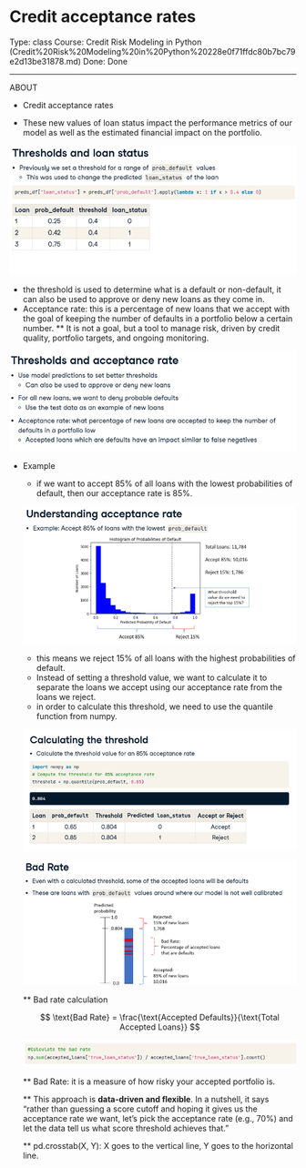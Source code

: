 # Credit acceptance rates

Type: class
Course: Credit Risk Modeling in Python (Credit%20Risk%20Modeling%20in%20Python%20228e0f71ffdc80b7bc79e2d13be31878.md)
Done: Done

---

<aside>

ABOUT

- Credit acceptance rates
</aside>

- These new values of loan status impact the performance metrics of our model as well as the estimated financial impact on the portfolio.

![image.png](image%2051.png)

- the threshold is used to determine what is a default or non-default, it can also be used to approve or deny new loans as they come in.
- Acceptance rate: this is a percentage of new loans that we accept with the goal of keeping the number of defaults in a portfolio below a certain number. 
** It is not a goal, but a tool to manage risk, driven by credit quality, portfolio targets, and ongoing monitoring.

![image.png](image%2052.png)

- Example
    - if we want to accept 85% of all loans with the lowest probabilities of default, then our acceptance rate is 85%.
    
    ![image.png](image%2053.png)
    
    - this means we reject 15% of all loans with the highest probabilities of default.
    - Instead of setting a threshold value, we want to calculate it to separate the loans we accept using our acceptance rate from the loans we reject.
    - in order to calculate this threshold, we need to use the quantile function from numpy.
    
    ![image.png](image%2054.png)
    
    ![image.png](image%2055.png)
    
    ** Bad rate calculation 
    
    $$
    \text{Bad Rate} = \frac{\text{Accepted Defaults}}{\text{Total Accepted Loans}}
    $$
    
    ![image.png](image%2056.png)
    
    ** Bad Rate: it is a measure of how risky your accepted portfolio is. 
    
    ** This approach is **data-driven and flexible**. In a nutshell, it says “rather than guessing a score cutoff and hoping it gives us the acceptance rate we want, let’s pick the acceptance rate (e.g., 70%) and let the data tell us what score threshold achieves that.”
    
    ** pd.crosstab(X, Y): X goes to the vertical line, Y goes to the horizontal line.